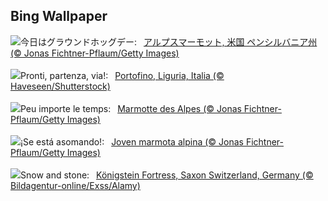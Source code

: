 ## Bing Wallpaper
![](https://www.bing.com/th?id=OHR.AustriaMarmot_JA-JP6210470300_UHD.jpg&w=1000)今日はグラウンドホッグデー:&nbsp;&ensp;[アルプスマーモット, 米国 ペンシルバニア州 (© Jonas Fichtner-Pflaum/Getty Images)](https://www.bing.com/th?id=OHR.AustriaMarmot_JA-JP6210470300_UHD.jpg)
<br><br/>
![](https://www.bing.com/th?id=OHR.PortofinoMarathon_IT-IT1822275112_UHD.jpg&w=1000)Pronti, partenza, via!:&nbsp;&ensp;[Portofino, Liguria, Italia (© Haveseen/Shutterstock)](https://www.bing.com/th?id=OHR.PortofinoMarathon_IT-IT1822275112_UHD.jpg)
<br><br/>
![](https://www.bing.com/th?id=OHR.AustriaMarmot_FR-FR4256858728_UHD.jpg&w=1000)Peu importe le temps:&nbsp;&ensp;[Marmotte des Alpes (© Jonas Fichtner-Pflaum/Getty Images)](https://www.bing.com/th?id=OHR.AustriaMarmot_FR-FR4256858728_UHD.jpg)
<br><br/>
![](https://www.bing.com/th?id=OHR.AustriaMarmot_ES-ES5324822318_UHD.jpg&w=1000)¡Se está asomando!:&nbsp;&ensp;[Joven marmota alpina (© Jonas Fichtner-Pflaum/Getty Images)](https://www.bing.com/th?id=OHR.AustriaMarmot_ES-ES5324822318_UHD.jpg)
<br><br/>
![](https://www.bing.com/th?id=OHR.FestungKonigsteinElbsandsteingebirge_EN-GB4405687940_UHD.jpg&w=1000)Snow and stone:&nbsp;&ensp;[Königstein Fortress, Saxon Switzerland, Germany (© Bildagentur-online/Exss/Alamy)](https://www.bing.com/th?id=OHR.FestungKonigsteinElbsandsteingebirge_EN-GB4405687940_UHD.jpg)
<br><br/>
